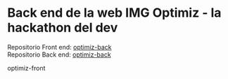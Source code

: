 # Back end de la web IMG Optimiz - la hackathon del dev
Repositorio Front end: [optimiz-back](https://github.com/jonnathan4rt/optimiz-back)  
Repositorio Back end: [optimiz-back](https://github.com/jonnathan4rt/optimiz-back)  


optimiz-front

